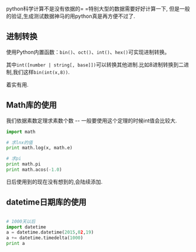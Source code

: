 python科学计算不是没有依据的= =特别大型的数据需要好好计算一下, 但是一般的验证,生成测试数据神马的用python真是再方便不过了.

进制转换
---

使用Python内置函数：`bin()`、`oct()`、`int()`、`hex()`可实现进制转换。

其中`int([number | string[, base]])`可以转换其他进制.比如8进制转换到二进制,我们这样`bin(int(x,8))`.

着实有用.


Math库的使用
---

我们依据素数定理求素数个数 -- 一般要使用这个定理的时候int值会比较大.

```python
import math

# 求lnx的值
print math.log(x, math.e)

# 求pi
print math.pi
print math.acos(-1.0)
```

日后使用到的现在没有想到的,会陆续添加.

datetime日期库的使用
---

```python

# 1000天以后
import datetime
a = datetime.datetime(2015,02,19)
a += datetime.timedelta(1000)
print a
```
